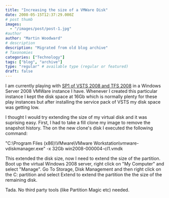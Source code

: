 ```yaml
---
title: "Increasing the size of a VMWare Disk"
date: 2008-05-15T12:37:29.000Z
# post thumb
images:
  - "/images/post/post-1.jpg"
#author
author: "Martin Woodward"
# description
description: "Migrated from old blog archive"
# Taxonomies
categories: ["Technology"]
tags: ["blog", "archive"]
type: "regular" # available type (regular or featured)
draft: false
---
```


I am currently playing with [SP1 of VSTS 2008 and TFS 2008](http://blogs.msdn.com/bharry/archive/2008/05/13/vs-vsts-tfs-2008-sp1-beta-is-now-available.aspx) in a Windows Server 2008 VMWare instance I have.   Whenever I created this particular instance I kept the disk space at 16Gb which is normally plenty for these play instances but after installing the service pack of VSTS my disk space was getting low.  

I thought I would try extending the size of my virtual disk and it was suprising easy.     First, I had to take a fill clone my image to remove the snapshot history.     The on the new clone's disk I executed the following command:      

"C:\Program Files (x86)\VMware\VMware Workstation\vmware-vdiskmanager.exe" -x 32Gb win2008-000004-cl1.vmdk

  This extended the disk size, now I need to extend the size of the partition.  Boot up the virtual Windows 2008 server, right click on "My Computer" and select "Manage".  Go To Storage, Disk Management and then right click on the C: partition and select Extend to extend the partition the the size of the remaining disk.

Tada.  No third party tools (like Partition Magic etc) needed.
